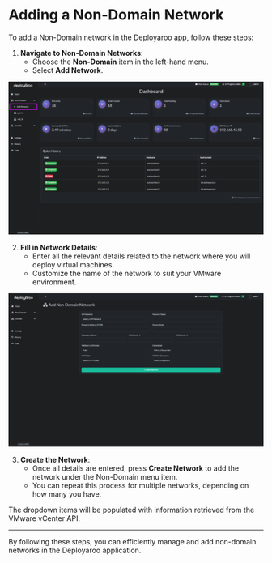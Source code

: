 # Adding a Non-Domain Network

To add a Non-Domain network in the Deployaroo app, follow these steps:

1. **Navigate to Non-Domain Networks**:
   - Choose the **Non-Domain** item in the left-hand menu.
   - Select **Add Network**.

![Non-Domain Add Network](../assets/screenshots/non_domain_add_network.png)

2. **Fill in Network Details**:
   - Enter all the relevant details related to the network where you will deploy virtual machines.
   - Customize the name of the network to suit your VMware environment.

![Non-Domain Add Network Details](../assets/screenshots/non_domain_add_network_details.png)

3. **Create the Network**:
   - Once all details are entered, press **Create Network** to add the network under the Non-Domain menu item.
   - You can repeat this process for multiple networks, depending on how many you have.

The dropdown items will be populated with information retrieved from the VMware vCenter API.

---

By following these steps, you can efficiently manage and add non-domain networks in the Deployaroo application.

